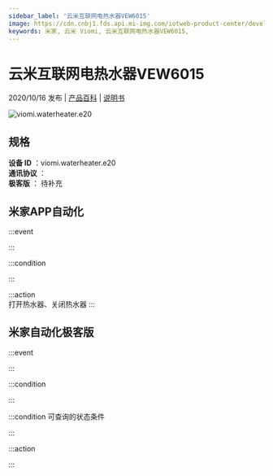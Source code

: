 ```yaml
---
sidebar_label: '云米互联网电热水器VEW6015'
image: https://cdn.cnbj1.fds.api.mi-img.com/iotweb-product-center/developer_1598854715072bSfcqIsa.png?GalaxyAccessKeyId=AKVGLQWBOVIRQ3XLEW&Expires=9223372036854775807&Signature=E2KmIRKaB30FMnXZsWKO6Qe5X1s=
keywords: 米家, 云米 Viomi, 云米互联网电热水器VEW6015, 
---
```

# 云米互联网电热水器VEW6015

2020/10/16 发布 | [产品百科](https://home.mi.com/webapp/content/baike/product/index.html?model=viomi.waterheater.e20/) | [说明书](https://home.mi.com/views/introduction.html?model=viomi.waterheater.e20&region=cn)

![viomi.waterheater.e20](https://cdn.cnbj1.fds.api.mi-img.com/iotweb-product-center/developer_1598854715072bSfcqIsa.png?GalaxyAccessKeyId=AKVGLQWBOVIRQ3XLEW&Expires=9223372036854775807&Signature=E2KmIRKaB30FMnXZsWKO6Qe5X1s=)

## 规格  
> 
**设备 ID** ：viomi.waterheater.e20  
**通讯协议** ：  
**极客版**  ： 待补充 


## 米家APP自动化  

:::event  

:::

:::condition  

:::

:::action   
打开热水器、关闭热水器
:::

## 米家自动化极客版  

:::event  

:::

:::condition  

:::

:::condition 可查询的状态条件  

:::

:::action  

:::

        
